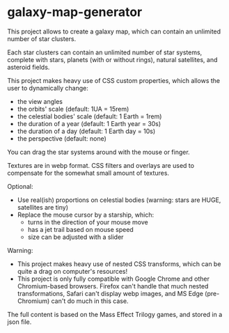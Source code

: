 # galaxy-map-generator

This project allows to create a galaxy map, which can contain an unlimited number of star clusters.

Each star clusters can contain an unlimited number of star systems, complete with stars, planets (with or without rings), natural satellites, and asteroid fields.

This project makes heavy use of CSS custom properties, which allows the user to dynamically change:
  - the view angles
  - the orbits' scale (default: 1UA = 15rem)
  - the celestial bodies' scale (default: 1 Earth = 1rem)
  - the duration of a year (default: 1 Earth year = 30s)
  - the duration of a day (default: 1 Earth day = 10s)
  - the perspective (default: none)

You can drag the star systems around with the mouse or finger.

Textures are in webp format.
CSS filters and overlays are used to compensate for the somewhat small amount of textures.

Optional:
  - Use real(ish) proportions on celestial bodies (warning: stars are HUGE, satellites are tiny)
  - Replace the mouse cursor by a starship, which:
    - turns in the direction of your mouse move
    - has a jet trail based on mouse speed
    - size can be adjusted with a slider
 
Warning:
  - This project makes heavy use of nested CSS transforms, which can be quite a drag on computer's resources!
  - This project is only fully compatible with Google Chrome and other Chromium-based browsers. Firefox can't handle that much nested transformations, Safari can't display webp images, and MS Edge (pre-Chromium) can't do much in this case.

The full content is based on the Mass Effect Trilogy games, and stored in a json file.
